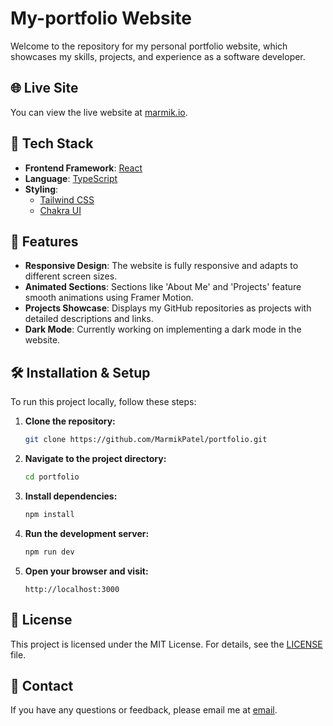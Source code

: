 # My-portfolio Website

Welcome to the repository for my personal portfolio website, which showcases my skills, projects, and experience as a software developer.

## 🌐 Live Site

You can view the live website at [marmik.io](https://marmik.io).

## 🚀 Tech Stack

- **Frontend Framework**: [React](https://reactjs.org/)
- **Language**: [TypeScript](https://www.typescriptlang.org/)
- **Styling**: 
  - [Tailwind CSS](https://tailwindcss.com/)
  - [Chakra UI](https://chakra-ui.com/)
  
## 🎨 Features

- **Responsive Design**: The website is fully responsive and adapts to different screen sizes.
- **Animated Sections**: Sections like 'About Me' and 'Projects' feature smooth animations using Framer Motion.
- **Projects Showcase**: Displays my GitHub repositories as projects with detailed descriptions and links.
- **Dark Mode**: Currently working on implementing a dark mode in the website.

## 🛠️ Installation & Setup

To run this project locally, follow these steps:

1. **Clone the repository:**
    ```bash
    git clone https://github.com/MarmikPatel/portfolio.git
    ```

2. **Navigate to the project directory:**
    ```bash
    cd portfolio
    ```

3. **Install dependencies:**
    ```bash
    npm install
    ```

4. **Run the development server:**
    ```bash
    npm run dev
    ```

5. **Open your browser and visit:**
    ```
    http://localhost:3000
    ```

## 📝 License

This project is licensed under the MIT License. For details, see the [LICENSE](https://github.com/marmik28/my-portfolio/blob/master/Licence) file.


## 📧 Contact

If you have any questions or feedback, please email me at [email](mailto:marmik281112002@gmail.com).
